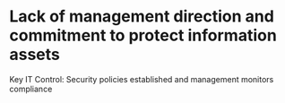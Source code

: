 # Lack of management direction and commitment to protect information assets

Key IT Control: Security policies established and management monitors compliance